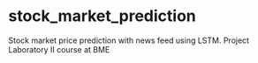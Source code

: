 # stock_market_prediction
Stock market price prediction with news feed using LSTM. Project Laboratory II course at BME
